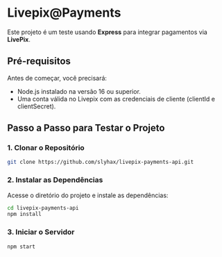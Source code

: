 # Livepix@Payments

Este projeto é um teste usando **Express** para integrar pagamentos via **LivePix**.

## Pré-requisitos

Antes de começar, você precisará:

- Node.js instalado na versão 16 ou superior.
- Uma conta válida no Livepix com as credenciais de cliente (clientId e clientSecret).

## Passo a Passo para Testar o Projeto

### 1. Clonar o Repositório

```bash
git clone https://github.com/slyhax/livepix-payments-api.git
```

### 2. Instalar as Dependências

Acesse o diretório do projeto e instale as dependências:

```bash
cd livepix-payments-api
npm install
```

### 3. Iniciar o Servidor

```
npm start
```
